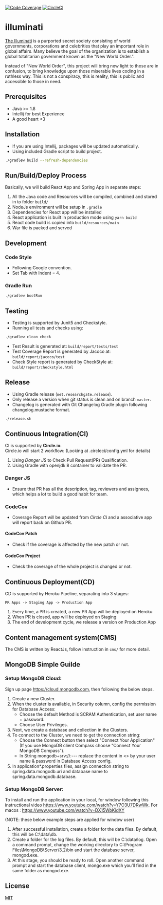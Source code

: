 [![Code Coverage](https://codecov.io/gh/DeKal/illuminati/branch/master/graph/badge.svg)](https://codecov.io/gh/DeKal/illuminati) [![CircleCI](https://circleci.com/gh/DeKal/illuminati/tree/master.svg?style=svg)](https://circleci.com/gh/DeKal/illuminati/tree/master)

# illuminati
[The Illuminati](https://knowyourmeme.com/memes/the-illuminati) is a purported secret society consisting of world governments, corporations and celebrities that play an important role in global affairs. Many believe the goal of the organization is to establish a global totalitarian government known as the "New World Order.".

Instead of "New World Order", this project will bring new light to those are in confusion, to bring knowledge upon those miserable lives coding in a ruthless way. This is not a conspiracy, this is reality, this is public and accessible to those in need.


## Prerequisites

- Java >= 1.8
- Intellij for best Experience
- A good heart <3

## Installation

- If you are using Intellij, packages will be updated automatically.
- Using included Gradle script to build  project.
```bash
./gradlew build --refresh-dependencies
```

## Run/Build/Deploy Process
Basically, we will build React App and Spring App in separate steps:
1) All the Java code and Resources will be compiled, combined and stored in to folder `build/`
2) NodeJs environment will be setup in `.gradle`
3) Dependencies for React app will be installed
4) React application is built in production mode using `yarn build` 
5) React code build is copied into `build/resources/main`
6) War file is packed and served

## Development
### Code Style
- Following Google convention.
- Set Tab with Indent = 4.

### Gradle Run
```bash
./gradlew bootRun
```

## Testing
- Testing is supported by Junit5 and Checkstyle.
- Running all tests and checks using:
```bash
./gradlew clean check
```
- Test Result is generated at:
`build/report/tests/test`
- Test Coverage Report is generated by Jacoco at:
`build/report/jacoco/test`
- Check Style report is generated by CheckStyle at:
`build/report/checkstyle.html`

## Release
- Using Gradle release (`net.researchgate.release`).
- Only release a version when git status is clean and on branch `master`.
- Changelog is generated with Git Changelog Gradle plugin following changelog.mustache format.
```bash
./release.sh
```

## Continuous Integration(CI)

CI is supported by **Circle.io**.\
Circle.io will start 2 workflow: (Looking at .circleci/config.yml for details)
1) Using *Danger JS* to Check Pull Request(PR) Qualification.
2) Using Gradle with openjdk 8 container to validate the PR.

### Danger JS
- Ensure that PR has all the description, tag, reviewers and assignees, which helps a lot to build a good habit for team.

### CodeCov
- Coverage Report will be updated from *Circle CI* and a associative app will report back on Github PR.
#### CodeCov Patch
- Check if the coverage is affected by the new patch or not.

#### CodeCov Project
- Check the coverage of the whole project is changed or not.


## Continuous Deployment(CD)
CD is supported by Heroku Pipeline, separating into 3 stages: 

``PR Apps -> Staging App -> Production App``

1) Every time, a PR is created, a new PR App will be deployed on Heroku
2) When PR is closed, app will be deployed on Staging
3) The end of development cycle, we release a version on Production App

## Content management system(CMS)
The CMS is written by ReactJs, follow instruction in `cms/` for more detail.

## MongoDB Simple Guilde

### Setup MongoDB Cloud:
Sign up page https://cloud.mongodb.com, then following the below steps.
1) Create a new Cluster.
2) When the cluster is available, in Security column, config the permission for Database Access:
    - Choose the default Method is SCRAM Authentication, set user name + password.
    - Choose User Privileges.
3) Next, we create a database and collection in the Clusters.
4) To connect to the Cluster, we need to get the connection string:
    - Choose the Connect button then select "Connect Your Application" (If you use MongoDB client Compass choose "Connect Your MongoDB Compass").
    - In String mongodb+srv://<username>:<password>--- replace the content in <> by your user name & password in Database Access config.
5) In application*.properties files, assign connection string to spring.data.mongodb.uri and database name to spring.data.mongodb.database.

### Setup MongoDB Server:
To install and run the application in your local, for window following this instructional video https://www.youtube.com/watch?v=Y7O3U7DRwWk.
For macos : https://www.youtube.com/watch?v=DX15WbKidXY

(NOTE: these below example steps are applied for window user)
1) After successful installation, create a folder for the data files. By default, this will be C:\data\db.
2) Create a folder for the log files. By default, this will be C:\data\log.
Open a command prompt, change the working directory to C:\Program Files\MongoDB\Server\3.2\bin and start the database server, mongod.exe.
3) At this stage, you should be ready to roll. Open another command prompt and start the database client, mongo.exe which you’ll find in the same folder as mongod.exe.


## License
[MIT](https://choosealicense.com/licenses/mit/)
